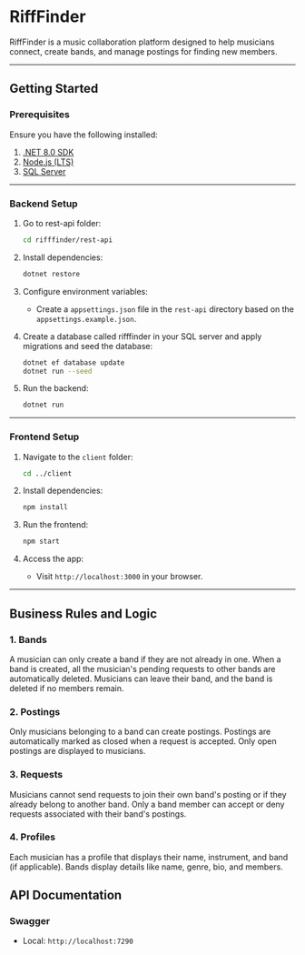 # RiffFinder

RiffFinder is a music collaboration platform designed to help musicians connect, create bands, and manage postings for finding new members.

---

## **Getting Started**

### **Prerequisites**

Ensure you have the following installed:

1. [.NET 8.0 SDK](https://dotnet.microsoft.com/download)
2. [Node.js (LTS)](https://nodejs.org/)
3. [SQL Server](https://www.microsoft.com/en-us/sql-server)

---

### **Backend Setup**

1. Go to rest-api folder:
   ```bash
   cd rifffinder/rest-api
   ```

2. Install dependencies:
   ```bash
   dotnet restore
   ```

3. Configure environment variables:
   - Create a `appsettings.json` file in the `rest-api` directory based on the `appsettings.example.json`.

4. Create a database called rifffinder in your SQL server and apply migrations and seed the database:
   ```bash
   dotnet ef database update
   dotnet run --seed
   ```

5. Run the backend:
   ```bash
   dotnet run
   ```

---

### **Frontend Setup**

1. Navigate to the `client` folder:
   ```bash
   cd ../client
   ```

2. Install dependencies:
   ```bash
   npm install
   ```
3. Run the frontend:
   ```bash
   npm start
   ```

4. Access the app:
   - Visit `http://localhost:3000` in your browser.

---

## **Business Rules and Logic**

### **1. Bands**
A musician can only create a band if they are not already in one. When a band is created, all the musician's pending requests to other bands are automatically deleted. Musicians can leave their band, and the band is deleted if no members remain.

### **2. Postings**
Only musicians belonging to a band can create postings. Postings are automatically marked as closed when a request is accepted. Only open postings are displayed to musicians. 

### **3. Requests**
Musicians cannot send requests to join their own band's posting or if they already belong to another band. Only a band member can accept or deny requests associated with their band's postings.

### **4. Profiles**
Each musician has a profile that displays their name, instrument, and band (if applicable). Bands display details like name, genre, bio, and members.


## **API Documentation**

### **Swagger**
- Local: `http://localhost:7290`

